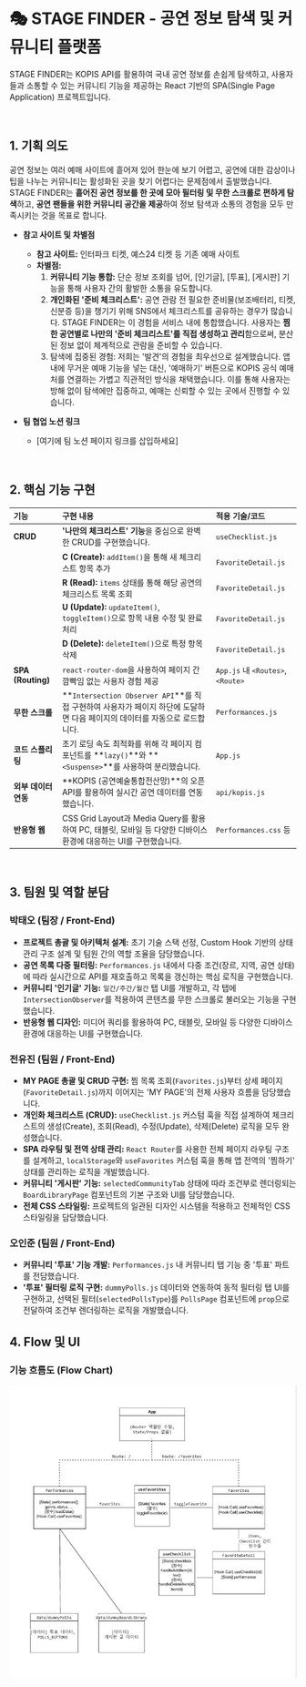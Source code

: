 # 🎭 STAGE FINDER - 공연 정보 탐색 및 커뮤니티 플랫폼

STAGE FINDER는 KOPIS API를 활용하여 국내 공연 정보를 손쉽게 탐색하고, 사용자들과 소통할 수 있는 커뮤니티 기능을 제공하는 React 기반의 SPA(Single Page Application) 프로젝트입니다.

<br>

## 1. 기획 의도

공연 정보는 여러 예매 사이트에 흩어져 있어 한눈에 보기 어렵고, 공연에 대한 감상이나 팁을 나누는 커뮤니티는 활성화된 곳을 찾기 어렵다는 문제점에서 출발했습니다. STAGE FINDER는 **흩어진 공연 정보를 한 곳에 모아 필터링 및 무한 스크롤로 편하게 탐색**하고, **공연 팬들을 위한 커뮤니티 공간을 제공**하여 정보 탐색과 소통의 경험을 모두 만족시키는 것을 목표로 합니다.

- **참고 사이트 및 차별점**

  - **참고 사이트:** 인터파크 티켓, 예스24 티켓 등 기존 예매 사이트
  - **차별점:**
    1.  **커뮤니티 기능 통합:** 단순 정보 조회를 넘어, [인기글], [투표], [게시판] 기능을 통해 사용자 간의 활발한 소통을 유도합니다.
    2.  **개인화된 '준비 체크리스트':** 공연 관람 전 필요한 준비물(보조배터리, 티켓, 신분증 등)을 챙기기 위해 SNS에서 체크리스트를 공유하는 경우가 많습니다. STAGE FINDER는 이 경험을 서비스 내에 통합했습니다. 사용자는 **찜한 공연별로 나만의 '준비 체크리스트'를 직접 생성하고 관리**함으로써, 분산된 정보 없이 체계적으로 관람을 준비할 수 있습니다.
    3.  탐색에 집중된 경험: 저희는 '발견'의 경험을 최우선으로 설계했습니다. 앱 내에 무거운 예매 기능을 넣는 대신, '예매하기' 버튼으로 KOPIS 공식 예매처를 연결하는 가볍고 직관적인 방식을 채택했습니다. 이를 통해 사용자는 방해 없이 탐색에만 집중하고, 예매는 신뢰할 수 있는 곳에서 진행할 수 있습니다.

- **팀 협업 노션 링크**
  - [여기에 팀 노션 페이지 링크를 삽입하세요]

<br>

## 2. 핵심 기능 구현

| 기능                 | 구현 내용                                                                                                                   | 적용 기술/코드                    |
| :------------------- | :-------------------------------------------------------------------------------------------------------------------------- | :-------------------------------- |
| **CRUD**             | **'나만의 체크리스트' 기능**을 중심으로 완벽한 CRUD를 구현했습니다.                                                         | `useChecklist.js`                 |
|                      | **C (Create):** `addItem()`을 통해 새 체크리스트 항목 추가                                                                  | `FavoriteDetail.js`               |
|                      | **R (Read):** `items` 상태를 통해 해당 공연의 체크리스트 목록 조회                                                          | `FavoriteDetail.js`               |
|                      | **U (Update):** `updateItem()`, `toggleItem()`으로 항목 내용 수정 및 완료 처리                                              | `FavoriteDetail.js`               |
|                      | **D (Delete):** `deleteItem()`으로 특정 항목 삭제                                                                           | `FavoriteDetail.js`               |
| **SPA (Routing)**    | `react-router-dom`을 사용하여 페이지 간 깜빡임 없는 사용자 경험 제공                                                        | `App.js` 내 `<Routes>`, `<Route>` |
| **무한 스크롤**      | **`Intersection Observer API`**를 직접 구현하여 사용자가 페이지 하단에 도달하면 다음 페이지의 데이터를 자동으로 로드합니다. | `Performances.js`                 |
| **코드 스플리팅**    | 초기 로딩 속도 최적화를 위해 각 페이지 컴포넌트를 **`lazy()`**와 **`<Suspense>`**를 사용하여 분리했습니다.                  | `App.js`                          |
| **외부 데이터 연동** | **KOPIS (공연예술통합전산망)**의 오픈 API를 활용하여 실시간 공연 데이터를 연동했습니다.                                     | `api/kopis.js`                    |
| **반응형 웹**        | CSS Grid Layout과 Media Query를 활용하여 PC, 태블릿, 모바일 등 다양한 디바이스 환경에 대응하는 UI를 구현했습니다.           | `Performances.css` 등             |

<br>

## 3. 팀원 및 역할 분담

### 박태오 (팀장 / Front-End)

- **프로젝트 총괄 및 아키텍처 설계:** 초기 기술 스택 선정, Custom Hook 기반의 상태 관리 구조 설계 및 팀원 간의 역할 조율을 담당했습니다.
- **공연 목록 다중 필터링:** `Performances.js` 내에서 다중 조건(장르, 지역, 공연 상태)에 따라 실시간으로 API를 재호출하고 목록을 갱신하는 핵심 로직을 구현했습니다.
- **커뮤니티 '인기글' 기능:** `일간/주간/월간` 탭 UI를 개발하고, 각 탭에 `IntersectionObserver`를 적용하여 콘텐츠를 무한 스크롤로 불러오는 기능을 구현했습니다.
- **반응형 웹 디자인:** 미디어 쿼리를 활용하여 PC, 태블릿, 모바일 등 다양한 디바이스 환경에 대응하는 UI를 구현했습니다.

### 전유진 (팀원 / Front-End)

- **MY PAGE 총괄 및 CRUD 구현:** 찜 목록 조회(`Favorites.js`)부터 상세 페이지(`FavoriteDetail.js`)까지 이어지는 'MY PAGE'의 전체 사용자 흐름을 담당했습니다.
- **개인화 체크리스트 (CRUD):** `useChecklist.js` 커스텀 훅을 직접 설계하여 체크리스트의 생성(Create), 조회(Read), 수정(Update), 삭제(Delete) 로직을 모두 완성했습니다.
- **SPA 라우팅 및 전역 상태 관리:** `React Router`를 사용한 전체 페이지 라우팅 구조를 설계하고, `localStorage`와 `useFavorites` 커스텀 훅을 통해 앱 전역의 '찜하기' 상태를 관리하는 로직을 개발했습니다.
- **커뮤니티 '게시판' 기능:** `selectedCommunityTab` 상태에 따라 조건부로 렌더링되는 `BoardLibraryPage` 컴포넌트의 기본 구조와 UI를 담당했습니다.
- **전체 CSS 스타일링:** 프로젝트의 일관된 디자인 시스템을 적용하고 전체적인 CSS 스타일링을 담당했습니다.

### 오인준 (팀원 / Front-End)

- **커뮤니티 '투표' 기능 개발:** `Performances.js` 내 커뮤니티 탭 기능 중 '투표' 파트를 전담했습니다.
- **'투표' 필터링 로직 구현:** `dummyPolls.js` 데이터와 연동하여 동적 필터링 탭 UI를 구현하고, 선택된 필터(`selectedPollsType`)를 `PollsPage` 컴포넌트에 `prop`으로 전달하여 조건부 렌더링하는 로직을 개발했습니다.

## 4. Flow 및 UI

### 기능 흐름도 (Flow Chart)

![프로젝트 기능 흐름도](./images/flowchart.jpg)
